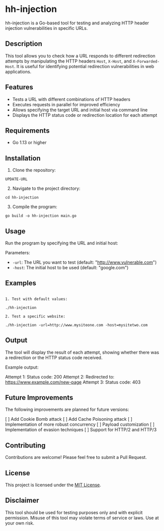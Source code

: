 # hh-injection

hh-injection is a Go-based tool for testing and analyzing HTTP header injection vulnerabilities in specific URLs.

## Description

This tool allows you to check how a URL responds to different redirection attempts by manipulating the HTTP headers `Host`, `X-Host`, and `X-Forwarded-Host`. It is useful for identifying potential redirection vulnerabilities in web applications.

## Features

- Tests a URL with different combinations of HTTP headers
- Executes requests in parallel for improved efficiency
- Allows specifying the target URL and initial host via command line
- Displays the HTTP status code or redirection location for each attempt

## Requirements

- Go 1.13 or higher

## Installation

1. Clone the repository: 

```UPDATE-URL```

2. Navigate to the project directory:

```cd hh-injection```

3. Compile the program:

```go build -o hh-injection main.go```

## Usage

Run the program by specifying the URL and initial host:

Parameters:
- `-url`: The URL you want to test (default: "http://www.vulnerable.com")
- `-host`: The initial host to be used (default: "google.com")

## Examples

```

1. Test with default values:

./hh-injection

2. Test a specific website:

./hh-injection -url=http://www.mysiteone.com -host=mysitetwo.com

```

## Output

The tool will display the result of each attempt, showing whether there was a redirection or the HTTP status code received.

Example output:

Attempt 1: Status code: 200
Attempt 2: Redirected to: https://www.example.com/new-page
Attempt 3: Status code: 403

## Future Improvements

The following improvements are planned for future versions:

[ ] Add Cookie Bomb attack
[ ] Add Cache Poisoning attack
[ ] Implementation of more robust concurrency
[ ] Payload customization
[ ] Implementation of evasion techniques
[ ] Support for HTTP/2 and HTTP/3

## Contributing

Contributions are welcome! Please feel free to submit a Pull Request.

## License

This project is licensed under the [MIT License](LICENSE).

## Disclaimer

This tool should be used for testing purposes only and with explicit permission. Misuse of this tool may violate terms of service or laws. Use at your own risk.